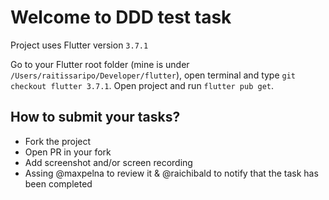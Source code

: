 # Welcome to DDD test task

Project uses Flutter version `3.7.1`

Go to your Flutter root folder (mine is under `/Users/raitissaripo/Developer/flutter`), open terminal and type `git checkout flutter 3.7.1`.
Open project and run `flutter pub get`.

## How to submit your tasks?
- Fork the project
- Open PR in your fork
- Add screenshot and/or screen recording
- Assing @maxpelna to review it & @raichibald to notify that the task has been completed
